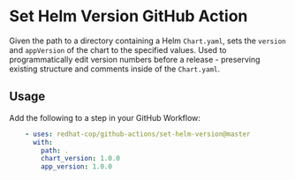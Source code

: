 # Set Helm Version GitHub Action

Given the path to a directory containing a Helm `Chart.yaml`, sets the `version` and `appVersion` of the chart to the specified values. Used to programmatically edit version numbers before a release - preserving existing structure and comments inside of the `Chart.yaml`.

## Usage

Add the following to a step in your GitHub Workflow:

```yaml
    - uses: redhat-cop/github-actions/set-helm-version@master
      with:
        path: .
        chart_version: 1.0.0
        app_version: 1.0.0
```

